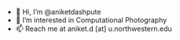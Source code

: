 - 👋 Hi, I’m @aniketdashpute
- 👀 I’m interested in Computational Photography
- 📫 Reach me at aniket.d [at] u.northwestern.edu

<!---
aniketdashpute/aniketdashpute is a ✨ special ✨ repository because its `README.md` (this file) appears on your GitHub profile.
You can click the Preview link to take a look at your changes.
--->

